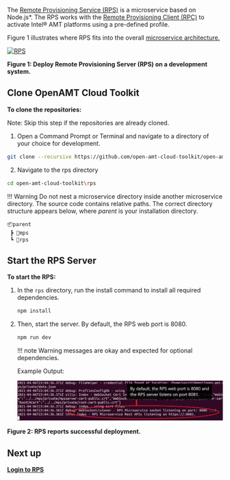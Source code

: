 The [Remote Provisioning Service (RPS)](../Glossary.md#r) is a microservice based on Node.js*. The RPS works with the [Remote Provisioning Client (RPC)](../Glossary.md#r) to activate Intel® AMT platforms using a pre-defined profile.

Figure 1 illustrates where RPS fits into the overall [microservice architecture.](../Glossary.md#m)

[![RPS](../assets/images/RPSDeployment.png)](../assets/images/RPSDeployment.png)

**Figure 1: Deploy Remote Provisioning Server (RPS) on a development system.**


## Clone OpenAMT Cloud Toolkit

**To clone the repositories:**

Note: Skip this step if the repositories are already cloned.

1. Open a Command Prompt or Terminal and navigate to a directory of your choice for development.
``` bash
git clone --recursive https://github.com/open-amt-cloud-toolkit/open-amt-cloud-toolkit
```
2. Navigate to the rps directory
``` bash
cd open-amt-cloud-toolkit\rps
```


!!! Warning
    Do not nest a microservice directory inside another microservice directory. The source code contains relative paths. The correct directory structure appears below, where *parent* is your installation directory.
    
```
📦parent
 ┣ 📂mps
 ┗ 📂rps
```


## Start the RPS Server

**To start the RPS:**

1. In the ```rps``` directory, run the install command to install all required dependencies. 

    ``` bash
    npm install
    ```

2. Then, start the server. By default, the RPS web port is 8080.

    ``` bash
    npm run dev
    ```

    !!! note
        Warning messages are okay and expected for optional dependencies.

    Example Output:

    [![RPS Output](../assets/images/RPS_npmrundev.png)](../assets/images/RPS_npmrundev.png)

**Figure 2: RPS reports successful deployment.**

## Next up
[**Login to RPS**](../General/loginToRPS.md)
